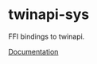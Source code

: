 # twinapi-sys #
FFI bindings to twinapi.

[Documentation](https://retep998.github.io/doc/twinapi-sys/)
